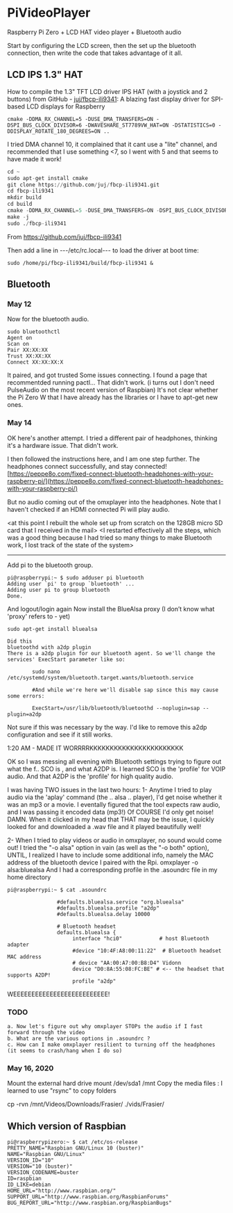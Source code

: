 # PiVideoPlayer
Raspberry Pi Zero + LCD HAT video player + Bluetooth audio


Start by configuring the LCD screen, then the set up the bluetooth connection, then write the code that takes advantage of it all.

## LCD IPS 1.3" HAT

How to compile the 1.3" TFT LCD driver IPS HAT (with a joystick and 2 buttons)
from GitHub - [juj/fbcp-ili9341](https://github.com/juj/fbcp-ili9341): A blazing fast display driver for SPI-based LCD displays for Raspberry


~~~
cmake -DDMA_RX_CHANNEL=5 -DUSE_DMA_TRANSFERS=ON -DSPI_BUS_CLOCK_DIVISOR=6 -DWAVESHARE_ST7789VW_HAT=ON -DSTATISTICS=0 -DDISPLAY_ROTATE_180_DEGREES=ON ..
~~~

I tried DMA channel 10, it complained that it cant use a "lite" channel, and recommended that I use something <7, so I went with 5 and that seems to have made it work!

~~~python
cd ~
sudo apt-get install cmake
git clone https://github.com/juj/fbcp-ili9341.git
cd fbcp-ili9341
mkdir build
cd build
cmake -DDMA_RX_CHANNEL=5 -DUSE_DMA_TRANSFERS=ON -DSPI_BUS_CLOCK_DIVISOR=6 -DWAVESHARE_ST7789VW_HAT=ON -DSTATISTICS=0 -DDISPLAY_ROTATE_180_DEGREES=ON ..
make -j
sudo ./fbcp-ili9341
~~~	

From <https://github.com/juj/fbcp-ili9341> 

Then add a line in ---/etc/rc.local--- to load the driver at boot time:
~~~
sudo /home/pi/fbcp-ili9341/build/fbcp-ili9341 &
~~~

## Bluetooth
### May 12
Now for the bluetooth audio.
~~~
sudo bluetoothctl
Agent on
Scan on
Pair XX:XX:XX
Trust XX:XX:XX
Connect XX:XX:XX:X
~~~
It paired, and got trusted
Some issues connecting. 
I found a page that recommentded running pactl… That didn't work. (i turns out I don't need PulseAudio on the most recent version of Raspbian)
It's not clear whether the Pi Zero W that I have already has the libraries or I have to apt-get new ones.
	
	
### May 14
OK here's another attempt. I tried a different pair of headphones, thinking it's a hardware issue. That didn't work.

I then followed the instructions here, and I am one step further. The headphones connect successfully, and stay connected!
[https://peppe8o.com/fixed-connect-bluetooth-headphones-with-your-raspberry-pi/](https://peppe8o.com/fixed-connect-bluetooth-headphones-with-your-raspberry-pi/)
		
But no audio coming out of the omxplayer into the headphones.
Note that I haven't checked if an HDMI connected Pi will play audio.
	
<at this point I rebuilt the whole set up from scratch on the 128GB micro SD card that I received in the mail>
<I restarted effectively all the steps, which was a good thing because I had tried so many things to make Bluetooth work, I lost track of the state of the system>
***	
Add pi to the bluetooth group.
~~~
pi@raspberrypi:~ $ sudo adduser pi bluetooth
Adding user `pi' to group `bluetooth' ...
Adding user pi to group bluetooth
Done.
~~~			
And logout/login again
Now install the BlueAlsa proxy (I don’t know what 'proxy' refers to - yet)
~~~
sudo apt-get install bluealsa
~~~	
	
	Did this 
	bluetoothd with a2dp plugin
	There is a a2dp plugin for our bluetooth agent. So we'll change the services' ExecStart parameter like so:
~~~	
		sudo nano /etc/systemd/system/bluetooth.target.wants/bluetooth.service
		
		#And while we're here we'll disable sap since this may cause some errors:
		
		ExecStart=/usr/lib/bluetooth/bluetoothd --noplugin=sap --plugin=a2dp
~~~	
Not sure if this was necessary by the way. I'd like to remove this a2dp configuration and see if it still works.
	
1:20 AM - MADE IT WORRRRKKKKKKKKKKKKKKKKKKKKKKK
	
OK so I was messing all evening with Bluetooth settings trying to figure out what the f.. SCO is , and what A2DP is.
I learned SCO is the 'profile' for VOIP audio.
And that A2DP is the 'profile' for high quality audio.
	
I was having TWO issues in the last two hours:
 1- Anytime I tried to play audio via the 'aplay' command (the .. alsa .. player),  I'd get noise whether it was an mp3 or a movie. I eventally figured that the tool expects raw audio, and I was passing it encoded data (mp3!) Of COURSE I'd only get noise! DAMN. When it clicked in my head that THAT may be the issue, I quickly looked for and downloaded a .wav file and it played beautifully well!
	
 2- When I tried to play videos or audio in omxplayer, no sound would come out! I tried the "-o alsa" option in vain (as well as the "-o both" option), UNTIL, I realized I have to include some additional info, namely the MAC address of the bluetooth device I paired with the Rpi.
	omxplayer -o alsa:bluealsa <path to file>
And I had a corresponding profile in the .asoundrc file in my home directory
~~~
pi@raspberrypi:~ $ cat .asoundrc
				
				#defaults.bluealsa.service "org.bluealsa"
				#defaults.bluealsa.profile "a2dp"
				#defaults.bluealsa.delay 10000
				
				# Bluetooth headset
				defaults.bluealsa {
				     interface "hci0"            # host Bluetooth adapter
				     #device "10:4F:A8:00:11:22"  # Bluetooth headset MAC address
				     # device "AA:00:A7:00:B8:D4" Vidonn
				     device "D0:8A:55:08:FC:BE" # <-- the headset that supports A2DP!
				     profile "a2dp"
~~~
WEEEEEEEEEEEEEEEEEEEEEEEEEE!
	
	
### TODO
	a. Now let's figure out why omxplayer STOPs the audio if I fast forward through the video
	b. What are the various options in .asoundrc ?
	c. How can I make omxplayer resilient to turning off the headphones (it seems to crash/hang when I do so)
		

### May 16, 2020
Mount the external hard drive mount /dev/sda1 /mnt
Copy the media files : I learned to use "rsync" to copy folders

cp -rvn /mnt/Videos/Downloads/Frasier/ ./vids/Frasier/

## Which version of Raspbian
~~~
pi@raspberrypizero:~ $ cat /etc/os-release
PRETTY_NAME="Raspbian GNU/Linux 10 (buster)"
NAME="Raspbian GNU/Linux"
VERSION_ID="10"
VERSION="10 (buster)"
VERSION_CODENAME=buster
ID=raspbian
ID_LIKE=debian
HOME_URL="http://www.raspbian.org/"
SUPPORT_URL="http://www.raspbian.org/RaspbianForums"
BUG_REPORT_URL="http://www.raspbian.org/RaspbianBugs"
~~~
